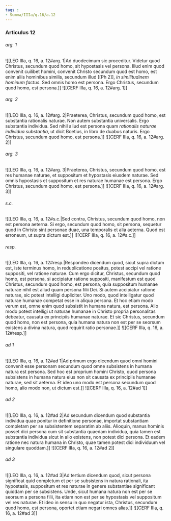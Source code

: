 ```yaml
---
tags : 
- Summa/IIIa/q.16/a.12
---
```


### Articulus 12

###### arg. 1
![[LEO IIIa, q. 16, a. 12#arg. 1|Ad duodecimum sic proceditur. Videtur quod Christus, secundum quod homo, sit hypostasis vel persona. Illud enim quod convenit cuilibet homini, convenit Christo secundum quod est homo, est enim aliis hominibus similis, secundum illud [[Ph 2]], *in similitudinem hominum factus*. Sed omnis homo est persona. Ergo Christus, secundum quod homo, est persona.]]
![[CERF IIIa, q. 16, a. 12#arg. 1]]

###### arg. 2
![[LEO IIIa, q. 16, a. 12#arg. 2|Praeterea, Christus, secundum quod homo, est substantia rationalis naturae. Non autem substantia universalis. Ergo substantia individua. Sed nihil aliud est persona quam *rationalis naturae individua substantia*, ut dicit Boetius, in libro de duabus naturis. Ergo Christus, secundum quod homo, est persona.]]
![[CERF IIIa, q. 16, a. 12#arg. 2]]

###### arg. 3
![[LEO IIIa, q. 16, a. 12#arg. 3|Praeterea, Christus, secundum quod homo, est res humanae naturae, et suppositum et hypostasis eiusdem naturae. Sed omnis hypostasis et suppositum et res naturae humanae est persona. Ergo Christus, secundum quod homo, est persona.]]
![[CERF IIIa, q. 16, a. 12#arg. 3]]

###### s.c.
![[LEO IIIa, q. 16, a. 12#s.c.|Sed contra, Christus, secundum quod homo, non est persona aeterna. Si ergo, secundum quod homo, sit persona, sequetur quod in Christo sint personae duae, una temporalis et alia aeterna. Quod est erroneum, ut supra dictum est.]]
![[CERF IIIa, q. 16, a. 12#s.c.]]

###### resp.
![[LEO IIIa, q. 16, a. 12#resp.|Respondeo dicendum quod, sicut supra dictum est, iste terminus homo, in reduplicatione positus, potest accipi vel ratione suppositi, vel ratione naturae. Cum ergo dicitur, Christus, secundum quod homo, est persona, si accipiatur ratione suppositi, manifestum est quod Christus, secundum quod homo, est persona, quia suppositum humanae naturae nihil est aliud quam persona filii Dei. Si autem accipiatur ratione naturae, sic potest intelligi dupliciter. Uno modo, quod intelligatur quod naturae humanae competat esse in aliqua persona. Et hoc etiam modo verum est, omne enim quod subsistit in humana natura, est persona. Alio modo potest intelligi ut naturae humanae in Christo propria personalitas debeatur, causata ex principiis humanae naturae. Et sic Christus, secundum quod homo, non est persona, quia humana natura non est per se seorsum existens a divina natura, quod requirit ratio personae.]]
![[CERF IIIa, q. 16, a. 12#resp.]]

###### ad 1
![[LEO IIIa, q. 16, a. 12#ad 1|Ad primum ergo dicendum quod omni homini convenit esse personam secundum quod omne subsistens in humana natura est persona. Sed hoc est proprium homini Christo, quod persona subsistens in humana natura eius non sit causata ex principiis humanae naturae, sed sit aeterna. Et ideo uno modo est persona secundum quod homo, alio modo non, ut dictum est.]]
![[CERF IIIa, q. 16, a. 12#ad 1]]

###### ad 2
![[LEO IIIa, q. 16, a. 12#ad 2|Ad secundum dicendum quod substantia individua quae ponitur in definitione personae, importat substantiam completam per se subsistentem separatim ab aliis. Alioquin, manus hominis posset dici persona cum sit substantia quaedam individua, quia tamen est substantia individua sicut in alio existens, non potest dici persona. Et eadem ratione nec natura humana in Christo, quae tamen potest dici individuum vel singulare quoddam.]]
![[CERF IIIa, q. 16, a. 12#ad 2]]

###### ad 3
![[LEO IIIa, q. 16, a. 12#ad 3|Ad tertium dicendum quod, sicut persona significat quid completum et per se subsistens in natura rationali, ita hypostasis, suppositum et res naturae in genere substantiae significant quiddam per se subsistens. Unde, sicut humana natura non est per se seorsum a persona filii, ita etiam non est per se hypostasis vel suppositum vel res naturae. Et ideo in sensu in quo negatur ista, Christus, secundum quod homo, est persona, oportet etiam negari omnes alias.]]
![[CERF IIIa, q. 16, a. 12#ad 3]]


